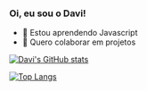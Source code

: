 ### Oi, eu sou o Davi!


- 🌱 Estou aprendendo Javascript
- 👯 Quero colaborar em projetos


  
[![Davi's GitHub stats](https://github-readme-stats.davi-damasio.vercel.app/api?username=davi-damasio&theme=github_dark&&hide=stars,commits,prs,issues,contribs)](https://github.com/davi-damasio/github-readme-stats)

[![Top Langs](https://github-readme-stats.davi-damasio.vercel.app/api/top-langs/?username=davi-damasio&theme=github_dark )](https://github.com/davi-damasio/github-readme-stats)
